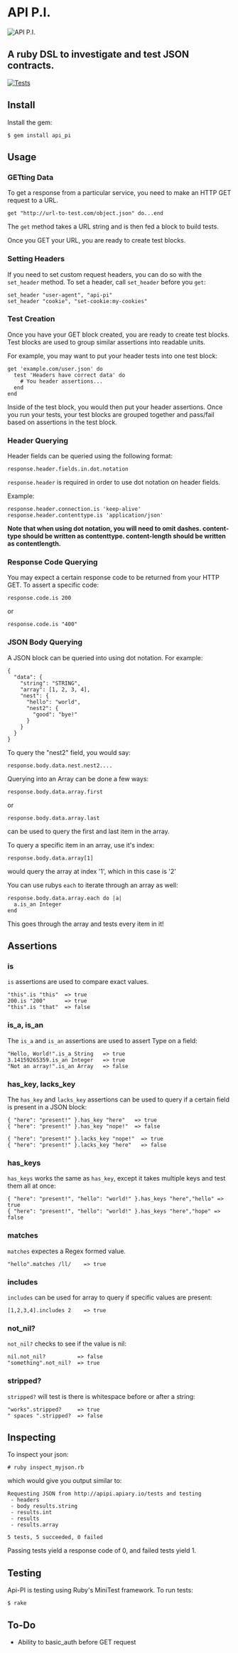 # API P.I.
![API P.I.](https://raw.githubusercontent.com/benwoody/api_pi/main/logo/pi-logo.jpg)

A ruby DSL to investigate and test JSON contracts.
----------
[![Tests](https://github.com/benwoody/api_pi/actions/workflows/tests.yml/badge.svg?branch=main)](https://github.com/benwoody/api_pi/actions/workflows/tests.yml)

## Install

Install the gem:

    $ gem install api_pi 

## Usage

### GETting Data

To get a response from a particular service, you need to make an HTTP GET
request to a URL.  

    get "http://url-to-test.com/object.json" do...end

The `get` method takes a URL string and is then fed a block to build tests. 

Once you GET your URL, you are ready to create test blocks.

### Setting Headers

If you need to set custom request headers, you can do so with the `set_header`
method.  To set a header, call `set_header` before you `get`:

    set_header "user-agent", "api-pi"
    set_header "cookie", "set-cookie:my-cookies"

### Test Creation

Once you have your GET block created, you are ready to create test blocks.
Test blocks are used to group similar assertions into readable units.  

For example, you may want to put your header tests into one test block:

    get 'example.com/user.json' do
      test 'Headers have correct data' do
        # You header assertions...
      end
    end

Inside of the test block, you would then put your header assertions.  Once you
run your tests, your test blocks are grouped together and pass/fail based on
assertions in the test block.

### Header Querying

Header fields can be queried using the following format:

    response.header.fields.in.dot.notation

`response.header` is required in order to use dot notation on header fields.

Example:

    response.header.connection.is 'keep-alive'
    response.header.contenttype.is 'application/json'

**Note that when using dot notation, you will need to omit dashes. 
content-type should be written as contenttype.
content-length should be written as contentlength.**

### Response Code Querying

You may expect a certain response code to be returned from your HTTP GET.
To assert a specific code:

    response.code.is 200
or

    response.code.is "400"

### JSON Body Querying

A JSON block can be queried into using dot notation.  For example:

    { 
      "data": {
        "string": "STRING",
        "array": [1, 2, 3, 4],
        "nest": {
          "hello": "world",
          "nest2": {
            "good": "bye!"
          }
        }
      }
    }

To query the "nest2" field, you would say:

    response.body.data.nest.nest2....

Querying into an Array can be done a few ways:

    response.body.data.array.first 
or

    response.body.data.array.last

can be used to query the first and last item in the array.

To query a specific item in an array, use it's index:

    response.body.data.array[1]

would query the array at index '1', which in this case is '2'

You can use rubys `each` to iterate through an array as well:

    response.body.data.array.each do |a|
      a.is_an Integer
    end

This goes through the array and tests every item in it!

## Assertions

### is

`is` assertions are used to compare exact values.
  
    "this".is "this"  => true
    200.is "200"      => true
    "this".is "that"  => false
    
### is_a, is_an

The `is_a` and `is_an` assertions are used to assert Type on a field:

    "Hello, World!".is_a String   => true
    3.14159265359.is_an Integer   => true
    "Not an array!".is_an Array   => false

### has_key, lacks_key

The `has_key` and `lacks_key` assertions can be used to query if a certain field
is present in a JSON block:

    { "here": "present!" }.has_key "here"   => true
    { "here": "present!" }.has_key "nope!"  => false

    { "here": "present!" }.lacks_key "nope!"  => true
    { "here": "present!" }.lacks_key "here"   => false

### has_keys

`has_keys` works the same as `has_key`, except it takes multiple keys and test them all at once:

    { "here": "present!", "hello": "world!" }.has_keys "here","hello" => true
    { "here": "present!", "hello": "world!" }.has_keys "here","hope" => false

### matches

`matches` expectes a Regex formed value.

    "hello".matches /ll/    => true

### includes

`includes` can be used for array to query if specific values are present:

    [1,2,3,4].includes 2    => true

### not_nil?

`not_nil?` checks to see if the value is nil:

    nil.not_nil?          => false
    "something".not_nil?  => true

### stripped?

`stripped?` will test is there is whitespace before or after a string:

    "works".stripped?     => true
    " spaces ".stripped?  => false

## Inspecting

To inspect your json:

    # ruby inspect_myjson.rb

which would give you output similar to:

    Requesting JSON from http://apipi.apiary.io/tests and testing
     - headers
     - body results.string
     - results.int
     - results
     - results.array

    5 tests, 5 succeeded, 0 failed

Passing tests yield a response code of 0, and failed tests yield 1.  

## Testing

Api-PI is testing using Ruby's MiniTest framework.  To run tests:

    $ rake

To-Do
-----

* Ability to basic_auth before GET request

